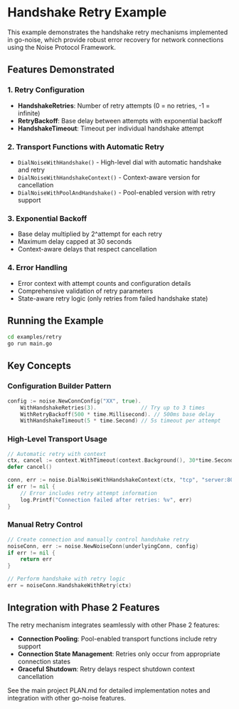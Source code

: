 # Handshake Retry Example

This example demonstrates the handshake retry mechanisms implemented in go-noise, which provide robust error recovery for network connections using the Noise Protocol Framework.

## Features Demonstrated

### 1. Retry Configuration
- **HandshakeRetries**: Number of retry attempts (0 = no retries, -1 = infinite)
- **RetryBackoff**: Base delay between attempts with exponential backoff
- **HandshakeTimeout**: Timeout per individual handshake attempt

### 2. Transport Functions with Automatic Retry
- `DialNoiseWithHandshake()` - High-level dial with automatic handshake and retry
- `DialNoiseWithHandshakeContext()` - Context-aware version for cancellation
- `DialNoiseWithPoolAndHandshake()` - Pool-enabled version with retry support

### 3. Exponential Backoff
- Base delay multiplied by 2^attempt for each retry
- Maximum delay capped at 30 seconds
- Context-aware delays that respect cancellation

### 4. Error Handling
- Error context with attempt counts and configuration details
- Comprehensive validation of retry parameters
- State-aware retry logic (only retries from failed handshake state)

## Running the Example

```bash
cd examples/retry
go run main.go
```

## Key Concepts

### Configuration Builder Pattern
```go
config := noise.NewConnConfig("XX", true).
    WithHandshakeRetries(3).              // Try up to 3 times
    WithRetryBackoff(500 * time.Millisecond). // 500ms base delay
    WithHandshakeTimeout(5 * time.Second) // 5s timeout per attempt
```

### High-Level Transport Usage
```go
// Automatic retry with context
ctx, cancel := context.WithTimeout(context.Background(), 30*time.Second)
defer cancel()

conn, err := noise.DialNoiseWithHandshakeContext(ctx, "tcp", "server:8080", config)
if err != nil {
    // Error includes retry attempt information
    log.Printf("Connection failed after retries: %v", err)
}
```

### Manual Retry Control
```go
// Create connection and manually control handshake retry
noiseConn, err := noise.NewNoiseConn(underlyingConn, config)
if err != nil {
    return err
}

// Perform handshake with retry logic
err = noiseConn.HandshakeWithRetry(ctx)
```

## Integration with Phase 2 Features

The retry mechanism integrates seamlessly with other Phase 2 features:
- **Connection Pooling**: Pool-enabled transport functions include retry support
- **Connection State Management**: Retries only occur from appropriate connection states
- **Graceful Shutdown**: Retry delays respect shutdown context cancellation

See the main project PLAN.md for detailed implementation notes and integration with other go-noise features.
